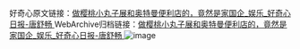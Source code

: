 好奇心原文链接：[做樱桃小丸子展和奥特曼便利店的，竟然是家国企_娱乐_好奇心日报-唐舒畅 ](https://www.qdaily.com/articles/9932.html)
WebArchive归档链接：[做樱桃小丸子展和奥特曼便利店的，竟然是家国企_娱乐_好奇心日报-唐舒畅 ](http://web.archive.org/web/20190623155235/https://www.qdaily.com/articles/9932.html)
![image](http://ww3.sinaimg.cn/large/007d5XDply1g3vh8cpetvj30u02zd4qp)